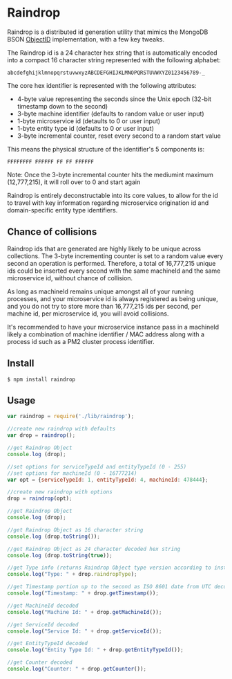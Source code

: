 # Raindrop

Raindrop is a distributed id generation utility that mimics the MongoDB BSON [ObjectID](http://docs.mongodb.org/manual/reference/object-id/#ObjectIDs-BSONObjectIDSpecification) implementation, with a few key tweaks.

The Raindrop id is a 24 character hex string that is automatically encoded into a compact 16 character string represented with the following alphabet:

```
abcdefghijklmnopqrstuvwxyzABCDEFGHIJKLMNOPQRSTUVWXYZ0123456789-_
```

The core hex identifier is represented with the following attributes:

* 4-byte value representing the seconds since the Unix epoch (32-bit timestamp down to the second)
* 3-byte machine identifier (defaults to random value or user input)
* 1-byte microservice id (detaults to 0 or user input)
* 1-byte entity type id (defaults to 0 or user input)
* 3-byte incremental counter, reset every second to a random start value

This means the physical structure of the identifier's 5 components is:
```
FFFFFFFF FFFFFF FF FF FFFFFF
```

Note: Once the 3-byte incremental counter hits the mediumint maximum (12,777,215), it will roll over to 0 and start again

Raindrop is entirely deconstructable into its core values, to allow for the id to travel with key information regarding microservice origination id and domain-specific entity type identifiers.

## Chance of collisions
Raindrop ids that are generated are highly likely to be unique across collections. The 3-byte incrementing counter is set to a random value every second an operation is performed. Therefore, a total of 16,777,215 unique ids could be inserted every second with the same machineId and the same microservice id, without chance of collision.
  
As long as machineId remains unique amongst all of your running processes, and your microservice id is always registered as being unique, and you do not try to store more than 16,777,215 ids per second, per machine id, per microservice id, you will avoid collisions.

It's recommended to have your microservice instance pass in a machineId likely a combination of machine identifier / MAC address along with a process id such as a PM2 cluster process identifier.

## Install
    $ npm install raindrop

## Usage
```javascript
var raindrop = require('./lib/raindrop');

//create new raindrop with defaults
var drop = raindrop();

//get Raindrop Object
console.log (drop);

//set options for serviceTypeId and entityTypeId (0 - 255)
//set options for machineId (0 - 16777214)
var opt = {serviceTypeId: 1, entityTypeId: 4, machineId: 478444};

//create new raindrop with options
drop = raindrop(opt);

//get Raindrop Object
console.log (drop);

//get Raindrop Object as 16 character string
console.log (drop.toString());

//get Raindrop Object as 24 character decoded hex string
console.log (drop.toString(true));

//get Type info (returns Raindrop Object type version according to installed Node package)
console.log("Type: " + drop.raindropType);

//get Timestamp portion up to the second as ISO 8601 date from UTC decoded
console.log("Timestamp: " + drop.getTimestamp());

//get MachineId decoded
console.log("Machine Id: " + drop.getMachineId());

//get ServiceId decoded
console.log("Service Id: " + drop.getServiceId());

//get EntityTypeId decoded
console.log("Entity Type Id: " + drop.getEntityTypeId());

//get Counter decoded
console.log("Counter: " + drop.getCounter());
```
